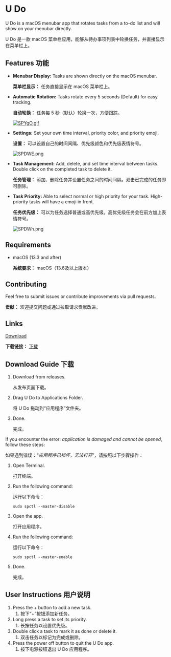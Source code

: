 # U Do

U Do is a macOS menubar app that rotates tasks from a to-do list and will show on your menubar directly.

U Do 是一款 macOS 菜单栏应用，能够从待办事项列表中轮换任务，并直接显示在菜单栏上。

## Features 功能

- **Menubar Display:** Tasks are shown directly on the macOS menubar.

  **菜单栏显示：** 任务直接显示在 macOS 菜单栏上。

- **Automatic Rotation:** Tasks rotate every 5 seconds (Default) for easy tracking.

  **自动轮换：** 任务每 5 秒（默认）轮换一次，方便跟踪。

  [![SPYgO.gif](https://s7.gifyu.com/images/SPYgO.gif)](https://gifyu.com/image/SPYgO)

- **Settings:** Set your own time interval, priority color, and priority emoji.

  **设置：** 可以设置自己的时间间隔、优先级颜色和优先级表情符号。

  ![SPDWE.png](https://s7.gifyu.com/images/SPDWE.png)

- **Task Management:** Add, delete, and set time interval between tasks. Double click on the completed task to delete it.

  **任务管理：** 添加、删除任务并设置任务之间的时间间隔。双击已完成的任务即可删除。

- **Task Priority:** Able to select normal or high priority for your task. High-priority tasks will have a emoji in front.

  **任务优先级：** 可以为任务选择普通或高优先级。高优先级任务会在前方加上表情符号。

  ![SPDWh.png](https://s7.gifyu.com/images/SPDWh.png)

## Requirements

- macOS (13.3 and after)

  **系统要求：** macOS（13.6及以上版本）

## Contributing

Feel free to submit issues or contribute improvements via pull requests.

**贡献：** 欢迎提交问题或通过拉取请求贡献改进。

## Links

[Download](https://github.com/chriyocc/U-Do/releases/latest)

**下载链接：** [下载](https://github.com/chriyocc/U-Do/releases/latest)

## Download Guide 下载

1. Download from releases.

   从发布页面下载。

2. Drag U Do to Applications Folder.

   将 U Do 拖动到“应用程序”文件夹。

3. Done.

   完成。

If you encounter the error: *application is damaged and cannot be opened*, follow these steps:

如果遇到错误：“*应用程序已损坏，无法打开*”，请按照以下步骤操作：

1. Open Terminal.

   打开终端。

2. Run the following command:

   运行以下命令：

   ```
   sudo spctl --master-disable
   ```

3. Open the app.

   打开应用程序。

4. Run the following command:

   运行以下命令：

   ```
   sudo spctl --master-enable
   ```

5. Done.

   完成。

## User Instructions 用户说明

1. Press the + button to add a new task.
   1. 按下“+”按钮添加新任务。
2. Long press a task to set its priority.
   1. 长按任务以设置优先级。
3. Double click a task to mark it as done or delete it.
   1. 双击任务以标记为完成或删除。
4. Press the power off button to quit the U Do app.
   1. 按下电源按钮退出 U Do 应用程序。
